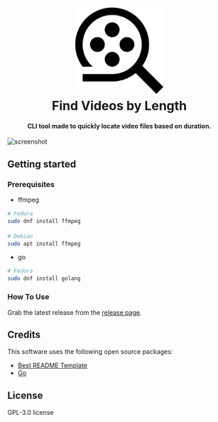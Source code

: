 
<h1 align="center">
  <br>
  <a href="https://github.com/OminousLama/go-fvidl"><img src="./docs/res/fvidl-icon.svg" alt="fvidl" width="200"></a>
  <br>
  Find Videos by Length
  <br>
</h1>

<h4 align="center">CLI tool made to quickly locate video files based on duration.</h4>

![screenshot](https://raw.githubusercontent.com/amitmerchant1990/electron-markdownify/master/app/img/markdownify.gif)

## Getting started

### Prerequisites

- ffmpeg
```bash
# Fedora
sudo dnf install ffmpeg

# Debian
sudo apt install ffmpeg
```

- go
```bash
# Fedora
sudo dnf install golang
```

### How To Use

Grab the latest release from the [release page](https://github.com/OminousLama/go-fvidl/releases/latest).


## Credits

This software uses the following open source packages:

- [Best README Template](https://github.com/othneildrew/Best-README-Template)
- [Go](https://github.com/golang)

## License

GPL-3.0 license
